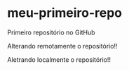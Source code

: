 # meu-primeiro-repo
Primeiro repositório no GitHub

Alterando remotamente o repositório!!

Aletrando localmente o repositório!!
